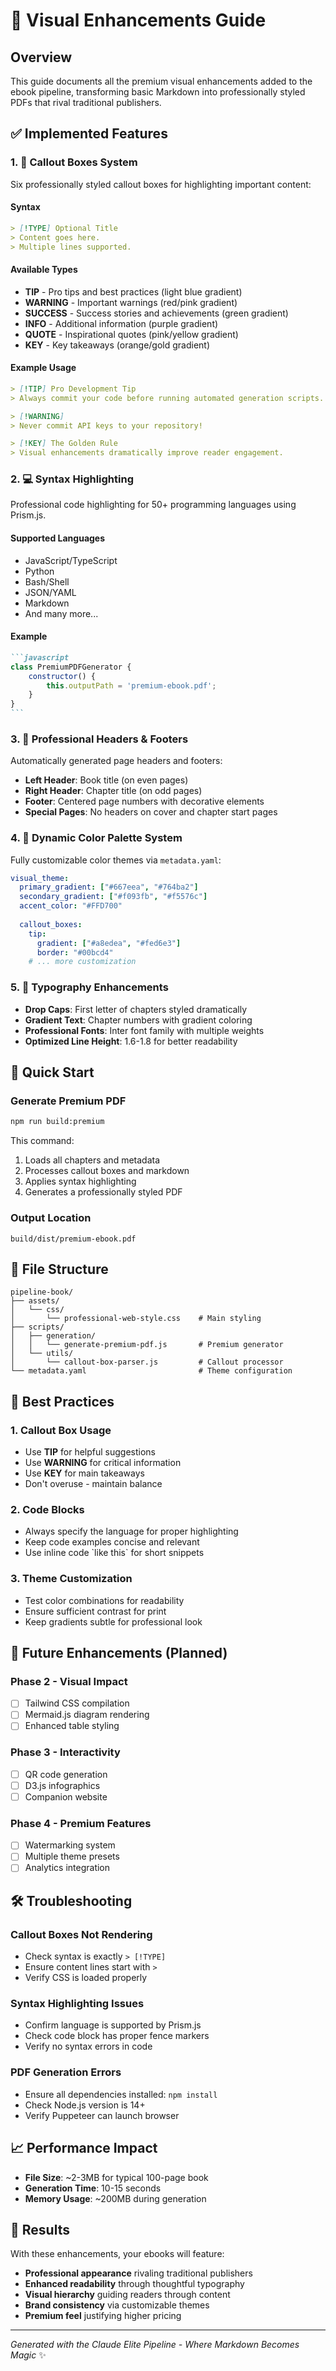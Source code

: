 # 🎨 Visual Enhancements Guide

## Overview

This guide documents all the premium visual enhancements added to the ebook pipeline, transforming basic Markdown into professionally styled PDFs that rival traditional publishers.

## ✅ Implemented Features

### 1. 🎯 Callout Boxes System

Six professionally styled callout boxes for highlighting important content:

#### Syntax
```markdown
> [!TYPE] Optional Title
> Content goes here.
> Multiple lines supported.
```

#### Available Types

- **TIP** - Pro tips and best practices (light blue gradient)
- **WARNING** - Important warnings (red/pink gradient)  
- **SUCCESS** - Success stories and achievements (green gradient)
- **INFO** - Additional information (purple gradient)
- **QUOTE** - Inspirational quotes (pink/yellow gradient)
- **KEY** - Key takeaways (orange/gold gradient)

#### Example Usage

```markdown
> [!TIP] Pro Development Tip
> Always commit your code before running automated generation scripts.

> [!WARNING] 
> Never commit API keys to your repository!

> [!KEY] The Golden Rule
> Visual enhancements dramatically improve reader engagement.
```

### 2. 💻 Syntax Highlighting

Professional code highlighting for 50+ programming languages using Prism.js.

#### Supported Languages
- JavaScript/TypeScript
- Python
- Bash/Shell
- JSON/YAML
- Markdown
- And many more...

#### Example

````markdown
```javascript
class PremiumPDFGenerator {
    constructor() {
        this.outputPath = 'premium-ebook.pdf';
    }
}
```
````

### 3. 📖 Professional Headers & Footers

Automatically generated page headers and footers:

- **Left Header**: Book title (on even pages)
- **Right Header**: Chapter title (on odd pages)
- **Footer**: Centered page numbers with decorative elements
- **Special Pages**: No headers on cover and chapter start pages

### 4. 🎨 Dynamic Color Palette System

Fully customizable color themes via `metadata.yaml`:

```yaml
visual_theme:
  primary_gradient: ["#667eea", "#764ba2"]
  secondary_gradient: ["#f093fb", "#f5576c"]
  accent_color: "#FFD700"
  
  callout_boxes:
    tip: 
      gradient: ["#a8edea", "#fed6e3"]
      border: "#00bcd4"
    # ... more customization
```

### 5. 📝 Typography Enhancements

- **Drop Caps**: First letter of chapters styled dramatically
- **Gradient Text**: Chapter numbers with gradient coloring
- **Professional Fonts**: Inter font family with multiple weights
- **Optimized Line Height**: 1.6-1.8 for better readability

## 🚀 Quick Start

### Generate Premium PDF

```bash
npm run build:premium
```

This command:
1. Loads all chapters and metadata
2. Processes callout boxes and markdown
3. Applies syntax highlighting
4. Generates a professionally styled PDF

### Output Location
```
build/dist/premium-ebook.pdf
```

## 📁 File Structure

```
pipeline-book/
├── assets/
│   └── css/
│       └── professional-web-style.css    # Main styling
├── scripts/
│   ├── generation/
│   │   └── generate-premium-pdf.js       # Premium generator
│   └── utils/
│       └── callout-box-parser.js         # Callout processor
└── metadata.yaml                         # Theme configuration
```

## 🎯 Best Practices

### 1. Callout Box Usage
- Use **TIP** for helpful suggestions
- Use **WARNING** for critical information
- Use **KEY** for main takeaways
- Don't overuse - maintain balance

### 2. Code Blocks
- Always specify the language for proper highlighting
- Keep code examples concise and relevant
- Use inline code \`like this\` for short snippets

### 3. Theme Customization
- Test color combinations for readability
- Ensure sufficient contrast for print
- Keep gradients subtle for professional look

## 🔮 Future Enhancements (Planned)

### Phase 2 - Visual Impact
- [ ] Tailwind CSS compilation
- [ ] Mermaid.js diagram rendering
- [ ] Enhanced table styling

### Phase 3 - Interactivity  
- [ ] QR code generation
- [ ] D3.js infographics
- [ ] Companion website

### Phase 4 - Premium Features
- [ ] Watermarking system
- [ ] Multiple theme presets
- [ ] Analytics integration

## 🛠️ Troubleshooting

### Callout Boxes Not Rendering
- Check syntax is exactly `> [!TYPE]`
- Ensure content lines start with `>`
- Verify CSS is loaded properly

### Syntax Highlighting Issues
- Confirm language is supported by Prism.js
- Check code block has proper fence markers
- Verify no syntax errors in code

### PDF Generation Errors
- Ensure all dependencies installed: `npm install`
- Check Node.js version is 14+
- Verify Puppeteer can launch browser

## 📈 Performance Impact

- **File Size**: ~2-3MB for typical 100-page book
- **Generation Time**: 10-15 seconds
- **Memory Usage**: ~200MB during generation

## 🎉 Results

With these enhancements, your ebooks will feature:
- **Professional appearance** rivaling traditional publishers
- **Enhanced readability** through thoughtful typography
- **Visual hierarchy** guiding readers through content
- **Brand consistency** via customizable themes
- **Premium feel** justifying higher pricing

---

*Generated with the Claude Elite Pipeline - Where Markdown Becomes Magic* ✨
